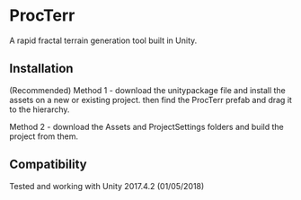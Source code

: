 # ProcTerr
A rapid fractal terrain generation tool built in Unity.

## Installation

(Recommended)
Method 1 - download the unitypackage file and install the assets on a new or existing project.
then find the ProcTerr prefab and drag it to the hierarchy.


Method 2 - download the Assets and ProjectSettings folders and build the project from them.

## Compatibility

Tested and working with Unity 2017.4.2 (01/05/2018)
